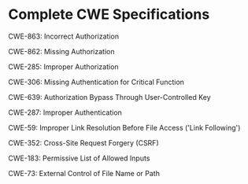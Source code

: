 

# Complete CWE Specifications

CWE-863: Incorrect Authorization

CWE-862: Missing Authorization

CWE-285: Improper Authorization

CWE-306: Missing Authentication for Critical Function

CWE-639: Authorization Bypass Through User-Controlled Key

CWE-287: Improper Authentication

CWE-59: Improper Link Resolution Before File Access ('Link Following')

CWE-352: Cross-Site Request Forgery (CSRF)

CWE-183: Permissive List of Allowed Inputs

CWE-73: External Control of File Name or Path